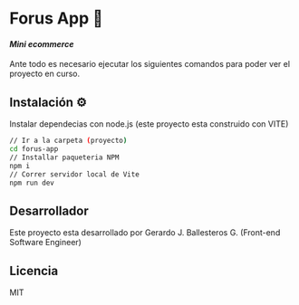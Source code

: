 # Forus App 🚀

#### _Mini ecommerce_

Ante todo es necesario ejecutar los siguientes comandos para poder ver el proyecto en curso.

## Instalación ⚙️

Instalar dependecias con node.js (este proyecto esta construido con VITE)

```sh
// Ir a la carpeta (proyecto)
cd forus-app
// Installar paqueteria NPM
npm i
// Correr servidor local de Vite
npm run dev
```

## Desarrollador

Este proyecto esta desarrollado por Gerardo J. Ballesteros G. (Front-end Software Engineer)


## Licencia

MIT
